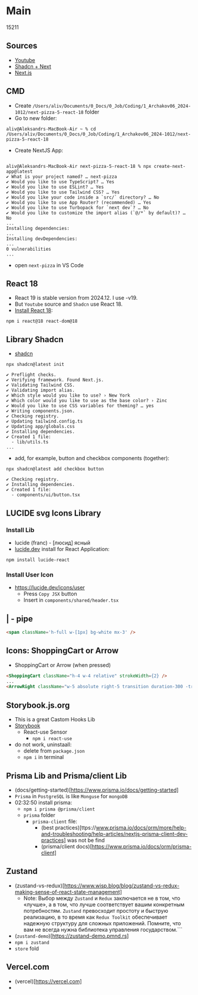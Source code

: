 # Main

15211

## Sources

* [Youtube](https://www.youtube.com/watch?v=GUwizGbY4cc)
* [Shadcn + Next](https://ui.shadcn.com/docs/installation/next)
* [Next.js](https://nextjs.org/docs/app/getting-started/installation)

## CMD

* Create `/Users/aliv/Documents/0_Docs/0_Job/Coding/1_Archakov06_2024-1012/next-pizza-5-react-18` folder
* Go to new folder:

```text
aliv@Aleksandrs-MacBook-Air ~ % cd /Users/aliv/Documents/0_Docs/0_Job/Coding/1_Archakov06_2024-1012/next-pizza-5-react-18
```

* Create NextJS App:

```text

aliv@Aleksandrs-MacBook-Air next-pizza-5-react-18 % npx create-next-app@latest
✔ What is your project named? … next-pizza
✔ Would you like to use TypeScript? … Yes
✔ Would you like to use ESLint? … Yes
✔ Would you like to use Tailwind CSS? … Yes
✔ Would you like your code inside a `src/` directory? … No
✔ Would you like to use App Router? (recommended) … Yes
✔ Would you like to use Turbopack for `next dev`? … No
✔ Would you like to customize the import alias (`@/*` by default)? … No
...
Installing dependencies:
...
Installing devDependencies:
...
0 vulnerabilities
...
```

* open `next-pizza` in VS Code

## React 18

* React 19 is stable version from 2024.12. I use -v19. 
* But `Youtube` source and `Shadcn` use React 18.
* [Install React 18](https://ui.shadcn.com/docs/react-19):

```terminal
npm i react@18 react-dom@18
```

## Library Shadcn

* [shadcn](https://ui.shadcn.com/docs/installation/next)

```terminal
npx shadcn@latest init

✔ Preflight checks.
✔ Verifying framework. Found Next.js.
✔ Validating Tailwind CSS.
✔ Validating import alias.
✔ Which style would you like to use? › New York
✔ Which color would you like to use as the base color? › Zinc
✔ Would you like to use CSS variables for theming? … yes
✔ Writing components.json.
✔ Checking registry.
✔ Updating tailwind.config.ts
✔ Updating app/globals.css
✔ Installing dependencies.
✔ Created 1 file:
  - lib/utils.ts
...
```

* add, for example, button and checkbox components (together):

```terminal
npx shadcn@latest add checkbox button

✔ Checking registry.
✔ Installing dependencies.
✔ Created 1 file:
  - components/ui/button.tsx
```

## LUCIDE svg Icons Library

### Install Lib

* lucide (franc) - [люсид] ясный
* [lucide.dev](https://lucide.dev/guide/installation) install for React Application:

```terminal
npm install lucide-react
```

### Install User Icon

* <https://lucide.dev/icons/user>
  * Press `Copy JSX` button
  * Insert in `components/shared/header.tsx`

## | - pipe

```html
<span className='h-full w-[1px] bg-white mx-3' />
```

## Icons: ShoppingCart or Arrow

* ShoppingCart or Arrow (when pressed)

```html
<ShoppingCart className="h-4 w-4 relative" strokeWidth={2} />
...
<ArrowRight className="w-5 absolute right-5 transition duration-300 -translate-x-2 opacity-0 group-hover:opacity-100 group-hover:translate-x-0" />
```

## Storybook.js.org

* This is a great Castom Hooks Lib
* [Storybook](https://storybook.js.org)
  * React-use Sensor
    * `npm i react-use`
* do not work, uninstaall: 
  * delete from `package.json`
  * `npm i` in terminal

## Prisma Lib and Prisma/client Lib

* (docs/getting-started)[https://www.prisma.io/docs/getting-started]
* `Prisma` in `PostgreSQL` is like `Monguse` for `mongoDB`
* 02:32:50 install prisma:
  * `npm i prisma @prisma/client`
  * `prisma` folder
    * `prisma-client` file:
      * (best practices)[ttps://www.prisma.io/docs/orm/more/help-and-troubleshooting/help-articles/nextjs-prisma-client-dev-practices] was not be find
      * (prisma/client docs)[https://www.prisma.io/docs/orm/prisma-client]

## Zustand 

* (zustand-vs-redux)[https://www.wisp.blog/blog/zustand-vs-redux-making-sense-of-react-state-management]
  * Note: 
  Выбор между `Zustand` и `Redux` заключается не в том, что «лучше», 
  а в том, что лучше соответствует вашим конкретным потребностям. 
  `Zustand` превосходит простоту и быструю реализацию, 
  в то время как `Redux Toolkit` обеспечивает надежную структуру для сложных приложений. 
  Помните, что вам не всегда нужна библиотека управления государством.```
* (`zustand-demo`)[https://zustand-demo.pmnd.rs]
* `npm i zustand`
* `store` fold

## Vercel.com

* (vercel)[https://vercel.com]
* 